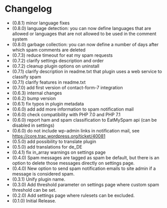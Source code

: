 # Changelog

* (0.8.1) minor language fixes
* (0.8.0) language detection: you can now define languages that are allowed or languages that are not allowed to be used in the comment system
* (0.8.0) garbage collection: you can now define a number of days after which spam comments are deleted
* (0.7.3) reduce timeout for eat my spam requests
* (0.7.2) clarify settings description and order
* (0.7.2) cleanup plugin options on uninstall
* (0.7.1) clarify description in readme.txt that plugin uses a web service to classify spam
* (0.7.1) clarify features in readme.txt
* (0.7.0) add first version of contact-form-7 integration
* (0.6.3) internal changes
* (0.6.2) bump version
* (0.6.1) fix typos in plugin metadata
* (0.6.0) add add more information to spam notification mail
* (0.6.0) check compatibility with PHP 7.0 and PHP 7.1
* (0.6.0) report ham and spam classification to EatMySpam api (can be disabled in settings)
* (0.6.0) do not include wp-admin links in notification mail, see https://core.trac.wordpress.org/ticket/40081
* (0.5.0) add possibility to translate plugin
* (0.5.0) add translations for de_DE
* (0.4.1) fix in_array warnings on settings page
* (0.4.0) Spam messages are tagged as spam be default, but there is an option to delete those messages directly on settings page.
* (0.4.0) New option to send spam notification emails to site admin if a message is considered spam.
* (0.3.1) Unify plugin name.
* (0.3.0) Add threshold parameter on settings page where custom spam threshold can be set.
* (0.2.0) Add settings page where rulesets can be excluded.
* (0.1.0) Initial Release.